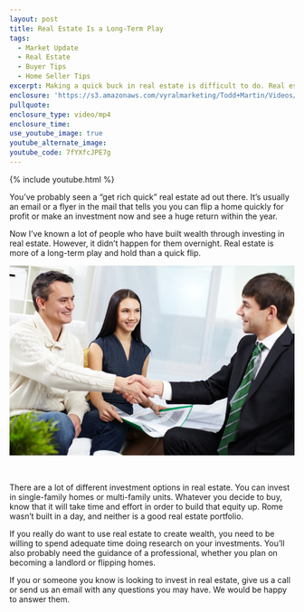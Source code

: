 ```yaml
---
layout: post
title: Real Estate Is a Long-Term Play
tags:
  - Market Update
  - Real Estate
  - Buyer Tips
  - Home Seller Tips
excerpt: Making a quick buck in real estate is difficult to do. Real estate works much better as a long-term play.
enclosure: 'https://s3.amazonaws.com/vyralmarketing/Todd+Martin/Videos/2017/July/Louisville+Real+Estate-+Real+Estate+Is+a+Long-Term+Play.mp4'
pullquote:
enclosure_type: video/mp4
enclosure_time:
use_youtube_image: true
youtube_alternate_image:
youtube_code: 7fYXfcJPE7g
---
```



{% include youtube.html %}

You’ve probably seen a “get rich quick” real estate ad out there. It’s usually an email or a flyer in the mail that tells you you can flip a home quickly for profit or make an investment now and see a huge return within the year.

Now I’ve known a lot of people who have built wealth through investing in real estate. However, it didn’t happen for them overnight. Real estate is more of a long-term play and hold than a quick flip.

![](/uploads/versions/rsz-1bigstock-portrait-of-modern-couple-maki-28350548---x----675-450x---.jpg)

&nbsp;

There are a lot of different investment options in real estate. You can invest in single-family homes or multi-family units. Whatever you decide to buy, know that it will take time and effort in order to build that equity up. Rome wasn’t built in a day, and neither is a good real estate portfolio.

If you really do want to use real estate to create wealth, you need to be willing to spend adequate time doing research on your investments. You’ll also probably need the guidance of a professional, whether you plan on becoming a landlord or flipping homes.

If you or someone you know is looking to invest in real estate, give us a call or send us an email with any questions you may have. We would be happy to answer them.